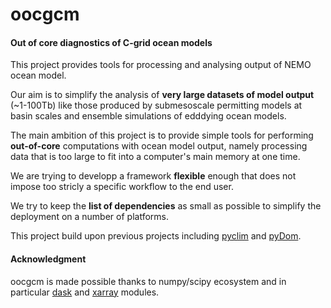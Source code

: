# oocgcm
#### Out of core diagnostics of C-grid ocean models


This project provides tools for processing and analysing output of NEMO ocean model. 

Our aim is to simplify the analysis of **very large datasets of model output** (~1-100Tb) like those produced by submesoscale permitting models at basin scales and ensemble simulations of edddying ocean models. 

The main ambition of this project is to provide simple tools for performing **out-of-core** computations with ocean model output, namely processing  data that is too large to fit into a computer's main memory at one time. 


We are trying to developp a framework **flexible** enough that does not impose too stricly a specific workflow to the end user. 
 
We try to keep the **list of dependencies** as small as possible to simplify the deployment on a number of platforms. 
 
This project build upon previous projects including [pyclim](http://servforge.legi.grenoble-inp.fr/projects/soft-pyclim) and [pyDom](http://servforge.legi.grenoble-inp.fr/projects/PyDom). 

#### Acknowledgment

oocgcm is made possible thanks to numpy/scipy ecosystem and in particular [dask](https://github.com/dask/dask) and [xarray](https://github.com/pydata/xarray) modules. 

